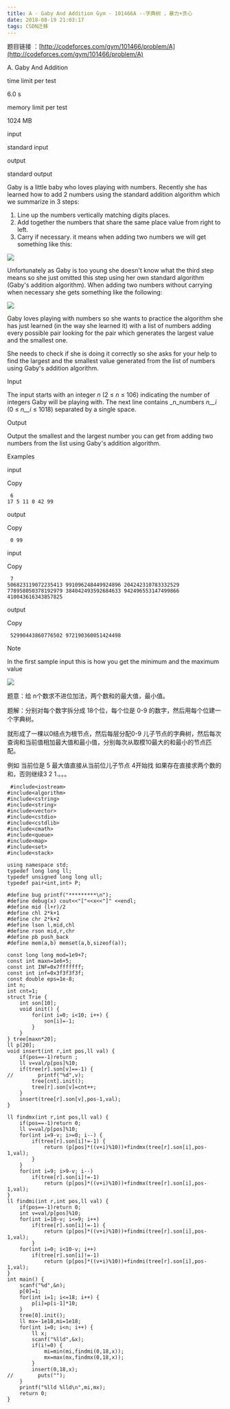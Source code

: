 ```yaml
---
title: A - Gaby And Addition Gym - 101466A --字典树 ，暴力+贪心
date: 2018-08-19 21:03:17
tags: CSDN迁移
---
```

  题目链接 ：[http://codeforces.com/gym/101466/problem/A](http://codeforces.com/gym/101466/problem/A)

 A. Gaby And Addition

 time limit per test

 6.0 s

 memory limit per test

 1024 MB

 input

 standard input

 output

 standard output

 Gaby is a little baby who loves playing with numbers. Recently she has learned how to add 2 numbers using the standard addition algorithm which we summarize in 3 steps:

 
  1. Line up the numbers vertically matching digits places. 
  3. Add together the numbers that share the same place value from right to left. 
  5. Carry if necessary. it means when adding two numbers we will get something like this:

 ![](http://codeforces.com/predownloaded/c1/cc/c1cc3569a5348992a24eeb2984de8e883b782f5c.png)

 Unfortunately as Gaby is too young she doesn't know what the third step means so she just omitted this step using her own standard algorithm (Gaby's addition algorithm). When adding two numbers without carrying when necessary she gets something like the following:

 ![](http://codeforces.com/predownloaded/25/b0/25b04ceb9ae1868ae3b6b5771434f9ef98655dd0.png)

 Gaby loves playing with numbers so she wants to practice the algorithm she has just learned (in the way she learned it) with a list of numbers adding every possible pair looking for the pair which generates the largest value and the smallest one.

 She needs to check if she is doing it correctly so she asks for your help to find the largest and the smallest value generated from the list of numbers using Gaby's addition algorithm.

 Input

 The input starts with an integer _n_ (2 ≤ _n_ ≤ 106) indicating the number of integers Gaby will be playing with. The next line contains _n_numbers _n__i_ (0 ≤ _n__i_ ≤ 1018) separated by a single space.

 Output

 Output the smallest and the largest number you can get from adding two numbers from the list using Gaby's addition algorithm.

 Examples

 input

 Copy

 
```
 6
17 5 11 0 42 99

```
 output

 Copy

 
```
 0 99

```
 input

 Copy

 
```
 7
506823119072235413 991096248449924896 204242310783332529 778958050378192979 384042493592684633 942496553147499866 410043616343857825

```
 output

 Copy

 
```
 52990443860776502 972190360051424498

```
 Note

 In the first sample input this is how you get the minimum and the maximum value

 ![](http://codeforces.com/predownloaded/ca/b7/cab79490fb5f04f783ae8580168aad02a4c0b8f7.png)

 

 题意：给 n个数求不进位加法，两个数和的最大值，最小值。

 题解：分别对每个数字拆分成 18个位，每个位是 0-9 的数字，然后用每个位建一个字典树。

 就形成了一棵以0结点为根节点，然后每层分配0-9 儿子节点的字典树，然后每次查询和当前值相加最大值和最小值，分别每次从取模10最大的和最小的节点匹配。

 例如 当前位是 5 最大值直接从当前位儿子节点 4开始找 如果存在直接求两个数的和，否则继续3 2 1.。。。

 
```
 #include<iostream>
#include<algorithm>
#include<cstring>
#include<string>
#include<vector>
#include<cstdio>
#include<cstdlib>
#include<cmath>
#include<queue>
#include<map>
#include<set>
#include<stack>

using namespace std;
typedef long long ll;
typedef unsigned long long ull;
typedef pair<int,int> P;

#define bug printf("*********\n");
#define debug(x) cout<<"["<<x<<"]" <<endl;
#define mid (l+r)/2
#define chl 2*k+1
#define chr 2*k+2
#define lson l,mid,chl
#define rson mid,r,chr
#define pb push_back
#define mem(a,b) memset(a,b,sizeof(a));

const long long mod=1e9+7;
const int maxn=1e6+5;
const int INF=0x7fffffff;
const int inf=0x3f3f3f3f;
const double eps=1e-8;
int n;
int cnt=1;
struct Trie {
    int son[10];
    void init() {
        for(int i=0; i<10; i++) {
            son[i]=-1;
        }
    }
} tree[maxn*20];
ll p[20];
void insert(int r,int pos,ll val) {
    if(pos==-1)return ;
    ll v=val/p[pos]%10;
    if(tree[r].son[v]==-1) {
//        printf("%d",v);
        tree[cnt].init();
        tree[r].son[v]=cnt++;
    }
    insert(tree[r].son[v],pos-1,val);
}

ll findmx(int r,int pos,ll val) {
    if(pos==-1)return 0;
    ll v=val/p[pos]%10;
    for(int i=9-v; i>=0; i--) {
        if(tree[r].son[i]!=-1) {
            return (p[pos]*((v+i)%10))+findmx(tree[r].son[i],pos-1,val);
        }
    }
    for(int i=9; i>9-v; i--)
        if(tree[r].son[i]!=-1)
            return (p[pos]*((v+i)%10))+findmx(tree[r].son[i],pos-1,val);
}
ll findmi(int r,int pos,ll val) {
    if(pos==-1)return 0;
    int v=val/p[pos]%10;
    for(int i=10-v; i<=9; i++)
        if(tree[r].son[i]!=-1) {
            return (p[pos]*((v+i)%10))+findmi(tree[r].son[i],pos-1,val);
        }
    for(int i=0; i<10-v; i++)
        if(tree[r].son[i]!=-1)
            return (p[pos]*((v+i)%10))+findmi(tree[r].son[i],pos-1,val);
}
int main() {
    scanf("%d",&n);
    p[0]=1;
    for(int i=1; i<=18; i++) {
        p[i]=p[i-1]*10;
    }
    tree[0].init();
    ll mx=-1e18,mi=1e18;
    for(int i=0; i<n; i++) {
        ll x;
        scanf("%lld",&x);
        if(i!=0) {
            mi=min(mi,findmi(0,18,x));
            mx=max(mx,findmx(0,18,x));
        }
        insert(0,18,x);
//        puts("");
    }
    printf("%lld %lld\n",mi,mx);
    return 0;
}

```
 

   
 